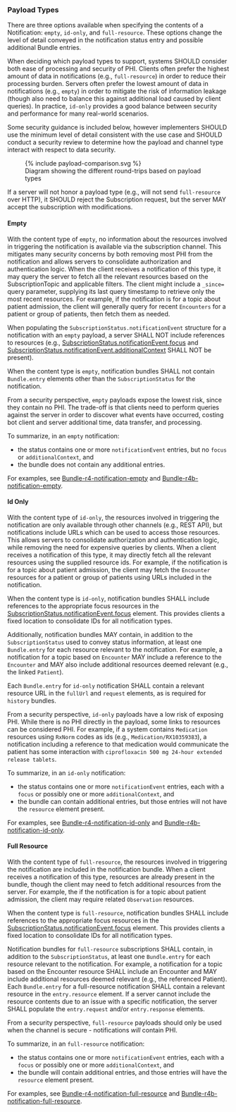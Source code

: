 ### Payload Types

There are three options available when specifying the contents of a Notification: `empty`, `id-only`, and `full-resource`. These options change the level of detail conveyed in the notification status entry and possible additional Bundle entries.

When deciding which payload types to support, systems SHOULD consider both ease of processing and security of PHI. Clients often prefer the highest amount of data in notifications (e.g., `full-resource`) in order to reduce their processing burden.  Servers often prefer the lowest amount of data in notifications (e.g., `empty`) in order to mitigate the risk of information leakage (though also need to balance this against additional load caused by client queries). In practice, `id-only` provides a good balance between security and performance for many real-world scenarios.

Some security guidance is included below, however implementers SHOULD use the minimum level of detail consistent with the use case and SHOULD conduct a security review to determine how the payload and channel type interact with respect to data security. 

<figure>
  {% include payload-comparison.svg %}
  <figcaption>Diagram showing the different round-trips based on payload types</figcaption>
</figure>


If a server will not honor a payload type (e.g., will not send `full-resource` over HTTP), it SHOULD reject the Subscription request, but the server MAY accept the subscription with modifications.

#### Empty

With the content type of `empty`, no information about the resources involved in triggering the notification is available via the subscription channel. This mitigates many security concerns by both removing most PHI from the notification and allows servers to consolidate authorization and authentication logic. When the client receives a notification of this type, it may query the server to fetch all the relevant resources based on the SubscriptionTopic and applicable filters. The client might include a `_since=` query parameter, supplying its last query timestamp to retrieve only the most recent resources. For example, if the notification is for a topic about patient admission, the client will generally query for recent `Encounters` for a patient or group of patients, then fetch them as needed.

When populating the `SubscriptionStatus.notificationEvent` structure for a notification with an `empty` payload, a server SHALL NOT include references to resources (e.g., [SubscriptionStatus.notificationEvent.focus](http://hl7.org/fhir/subscriptionstatus-definitions.html#SubscriptionStatus.notificationEvent.focus) and [SubscriptionStatus.notificationEvent.additionalContext](http://hl7.org/fhir/subscriptionstatus-definitions.html#SubscriptionStatus.notificationEvent.additionalContext) SHALL NOT be present).

When the content type is `empty`, notification bundles SHALL not contain `Bundle.entry` elements other than the `SubscriptionStatus` for the notification.

From a security perspective, `empty` payloads expose the lowest risk, since they contain no PHI. The trade-off is that clients need to perform queries against the server in order to discover what events have occurred, costing bot client and server additional time, data transfer, and processing.

To summarize, in an `empty` notification:
* the status contains one or more `notificationEvent` entries, but no `focus` or `additionalContext`, and
* the bundle does not contain any additional entries.

For examples, see [Bundle-r4-notification-empty](Bundle-r4-notification-empty.html) and [Bundle-r4b-notification-empty](Bundle-r4b-notification-empty).

#### Id Only

With the content type of `id-only`, the resources involved in triggering the notification are only available through other channels (e.g., REST API), but notifications include URLs which can be used to access those resources. This allows servers to consolidate authorization and authentication logic, while removing the need for expensive queries by clients. When a client receives a notification of this type, it may directly fetch all the relevant resources using the supplied resource ids. For example, if the notification is for a topic about patient admission, the client may fetch the `Encounter` resources for a patient or group of patients using URLs included in the notification.

When the content type is `id-only`, notification bundles SHALL include references to the appropriate focus resources in the [SubscriptionStatus.notificationEvent.focus](http://hl7.org/fhir/subscriptionstatus-definitions.html#SubscriptionStatus.notificationEvent.focus) element.  This provides clients a fixed location to consolidate IDs for all notification types.

Additionally, notification bundles MAY contain, in addition to the `SubscriptionStatus` used to convey status information, at least one `Bundle.entry` for each resource relevant to the notification. For example, a notification for a topic based on `Encounter` MAY include a reference to the `Encounter` and MAY also include additional resources deemed relevant (e.g., the linked `Patient`).

Each `Bundle.entry` for `id-only` notification SHALL contain a relevant resource URL in the `fullUrl` and `request` elements, as is required for `history` bundles.

From a security perspective, `id-only` payloads have a low risk of exposing PHI. While there is no PHI directly in the payload, some links to resources can be considered PHI. For example, if a system contains `Medication` resources using `RxNorm` codes as ids (e.g., `Medication/RX10359383`), a notification including a reference to that medication would communicate the patient has some interaction with `ciprofloxacin 500 mg 24-hour extended release tablets`.

To summarize, in an `id-only` notification:
* the status contains one or more `notificationEvent` entries, each with a `focus` or possibly one or more `additionalContext`, and
* the bundle can contain additional entries, but those entries will not have the `resource` element present.

For examples, see [Bundle-r4-notification-id-only](Bundle-r4-notification-id-only.html) and [Bundle-r4b-notification-id-only](Bundle-r4b-notification-id-only.html).


#### Full Resource

With the content type of `full-resource`, the resources involved in triggering the notification are included in the notification bundle. When a client receives a notification of this type, resources are already present in the bundle, though the client may need to fetch additional resources from the server. For example, the if the notification is for a topic about patient admission, the client may require related `Observation` resources.

When the content type is `full-resource`, notification bundles SHALL include references to the appropriate focus resources in the [SubscriptionStatus.notificationEvent.focus](http://hl7.org/fhir/subscriptionstatus-definitions.html#SubscriptionStatus.notificationEvent.focus) element.  This provides clients a fixed location to consolidate IDs for all notification types.

Notification bundles for `full-resource` subscriptions SHALL contain, in addition to the `SubscriptionStatus`, at least one `Bundle.entry` for each resource relevant to the notification. For example, a notification for a topic based on the Encounter resource SHALL include an Encounter and MAY include additional resources deemed relevant (e.g., the referenced Patient). Each `Bundle.entry` for a full-resource notification SHALL contain a relevant resource in the `entry.resource` element. If a server cannot include the resource contents due to an issue with a specific notification, the server SHALL populate the `entry.request` and/or `entry.response` elements.

From a security perspective, `full-resource` payloads should only be used when the channel is secure - notifications *will* contain PHI.

To summarize, in an `full-resource` notification:
* the status contains one or more `notificationEvent` entries, each with a `focus` or possibly one or more `additionalContext`, and
* the bundle will contain additional entries, and those entries will have the `resource` element present.

For examples, see [Bundle-r4-notification-full-resource](Bundle-r4-notification-full-resource.html) and [Bundle-r4b-notification-full-resource](Bundle-r4b-notification-full-resource.html).
